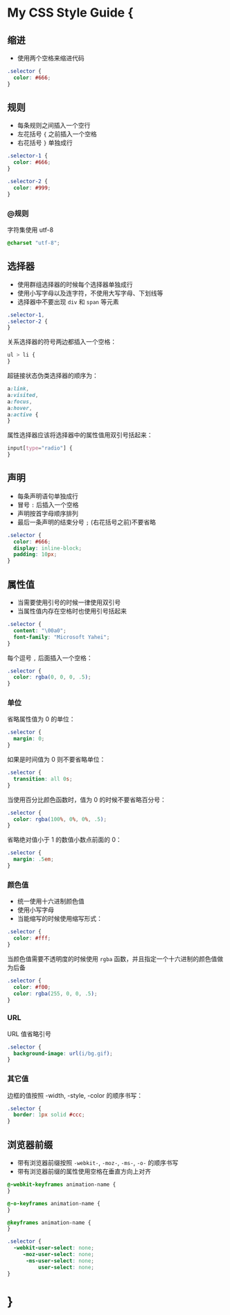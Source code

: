 # My CSS Style Guide {

## 缩进

* 使用两个空格来缩进代码

``` css
.selector {
  color: #666;
}
```

## 规则

* 每条规则之间插入一个空行
* 左花括号 `{` 之前插入一个空格
* 右花括号 `}` 单独成行

``` css
.selector-1 {
  color: #666;
}

.selector-2 {
  color: #999;
}
```

### @规则

字符集使用 utf-8

``` css
@charset "utf-8";
```

## 选择器

* 使用群组选择器的时候每个选择器单独成行
* 使用小写字母以及连字符，不使用大写字母、下划线等
* 选择器中不要出现 `div` 和 `span` 等元素

``` css
.selector-1,
.selector-2 {
}
```

关系选择器的符号两边都插入一个空格：

``` css
ul > li {
}
```

超链接状态伪类选择器的顺序为：

``` css
a:link,
a:visited,
a:focus,
a:hover,
a:active {
}
```

属性选择器应该将选择器中的属性值用双引号括起来：

``` css
input[type="radio"] {
}
```

## 声明

* 每条声明语句单独成行
* 冒号 `:` 后插入一个空格
* 声明按首字母顺序排列
* 最后一条声明的结束分号 `;` (右花括号之前)不要省略

``` css
.selector {
  color: #666;
  display: inline-block;
  padding: 10px;
}
```

## 属性值

* 当需要使用引号的时候一律使用双引号
* 当属性值内存在空格时也使用引号括起来

``` css
.selector {
  content: "\00a0";
  font-family: "Microsoft Yahei";
}
```

每个逗号 `,` 后面插入一个空格：

``` css
.selector {
  color: rgba(0, 0, 0, .5);
}
```

### 单位

省略属性值为 0 的单位：

``` css
.selector {
  margin: 0;
}
```

如果是时间值为 0 则不要省略单位：

``` css
.selector {
  transition: all 0s;
}
```

当使用百分比颜色函数时，值为 0 的时候不要省略百分号：

``` css
.selector {
  color: rgba(100%, 0%, 0%, .5);
}
```

省略绝对值小于 1 的数值小数点前面的 0：

``` css
.selector {
  margin: .5em;
}
```

### 颜色值

* 统一使用十六进制颜色值
* 使用小写字母
* 当能缩写的时候使用缩写形式：

``` css
.selector {
  color: #fff;
}
```

当颜色值需要不透明度的时候使用 `rgba` 函数，并且指定一个十六进制的颜色值做为后备

``` css
.selector {
  color: #f00;
  color: rgba(255, 0, 0, .5);
}
```

### URL

URL 值省略引号

``` css
.selector {
  background-image: url(i/bg.gif);
}
```

### 其它值

边框的值按照 -width, -style, -color 的顺序书写：

``` css
.selector {
  border: 1px solid #ccc;
}
```

## 浏览器前缀

* 带有浏览器前缀按照 `-webkit-`, `-moz-`, `-ms-`, `-o-` 的顺序书写
* 带有浏览器前缀的属性使用空格在垂直方向上对齐

``` css
@-webkit-keyframes animation-name {
}

@-o-keyframes animation-name {
}

@keyframes animation-name {
}

.selector {
  -webkit-user-select: none;
     -moz-user-select: none;
      -ms-user-select: none;
          user-select: none;
}
```

# }
